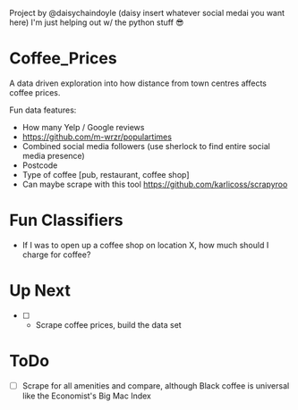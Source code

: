 Project by @daisychaindoyle (daisy insert whatever social medai you want here) I'm just helping out w/ the python stuff :sunglasses:

# Coffee_Prices

A data driven exploration into how distance from town centres affects coffee prices.

Fun data features:
* How many Yelp / Google reviews
* https://github.com/m-wrzr/populartimes
* Combined social media followers (use sherlock to find entire social media presence)
* Postcode
* Type of coffee [pub, restaurant, coffee shop]
* Can maybe scrape with this tool https://github.com/karlicoss/scrapyroo

# Fun Classifiers
* If I was to open up a coffee shop on location X, how much should I charge for coffee?

# Up Next
* [ ] - Scrape coffee prices, build the data set

# ToDo
* [ ] Scrape for all amenities and compare, although Black coffee is universal like the Economist's Big Mac Index
